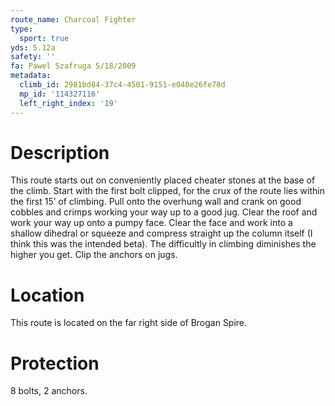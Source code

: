 ```yaml
---
route_name: Charcoal Fighter
type:
  sport: true
yds: 5.12a
safety: ''
fa: Pawel Szafruga 5/18/2009
metadata:
  climb_id: 2981bd84-37c4-4501-9151-e040e26fe70d
  mp_id: '114327116'
  left_right_index: '19'
---
```

# Description
This route starts out on conveniently placed cheater stones at the base of the climb. Start with the first bolt clipped, for the crux of the route lies within the first 15’ of climbing. Pull onto the overhung wall and crank on good cobbles and crimps working your way up to a good jug. Clear the roof and work your way up onto a pumpy face. Clear the face and work into a shallow dihedral or squeeze and compress straight up the column itself (I think this was the intended beta). The difficultly in climbing diminishes the higher you get. Clip the anchors on jugs.

# Location
This route is located on the far right side of Brogan Spire.

# Protection
8 bolts, 2 anchors.
